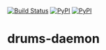 [![Build Status](https://travis-ci.org/drums-project/drums-daemon.svg?branch=master)](https://travis-ci.org/drums-project/drums-daemon)
[![PyPI](https://img.shields.io/pypi/dm/drums-daemon.svg)](https://pypi.python.org/pypi/drums-daemon/0.9.2)
[![PyPI](https://img.shields.io/pypi/v/drums-daemon.svg)](https://pypi.python.org/pypi/drums-daemon/0.9.2)

# drums-daemon
